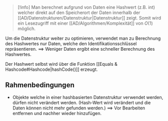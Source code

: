 >[!info]
>Man berechnet aufgrund von Daten eine Hashwert (z.B. int) welcher direkt auf den Speicherort der Daten innerhalb der [[AD/Datenstrukturen/Datenstruktur|Datenstruktur]] zeigt. Somit wird ein Lesezugriff mit einer [[AD/Algorithmen/Komplexität]] von $O(1)$ möglich.

Um die Datenstruktur weiter zu optimieren, verwendet man zu Berechnung des Hashwertes nur Daten, welche den Identifikationsschlüssel repräsentieren. $\implies$ Weniger Daten ergibt eine schneller Berechnung des Hashwertes.


Der Hashwert selbst wird über die Funktion [[Equals & Hashcode#Hashcode|hashCode()]] erzeugt.


## Rahmenbedingungen
- Objekte welche in einer hashbasierten Datenstruktur verwendet werden, dürfen nicht verändert werden. (Hash-Wert wird verändert und die Daten können nicht mehr gefunden werden.) $\implies$ Vor Bearbeiten entfernen und nachher wieder hinzufügen.